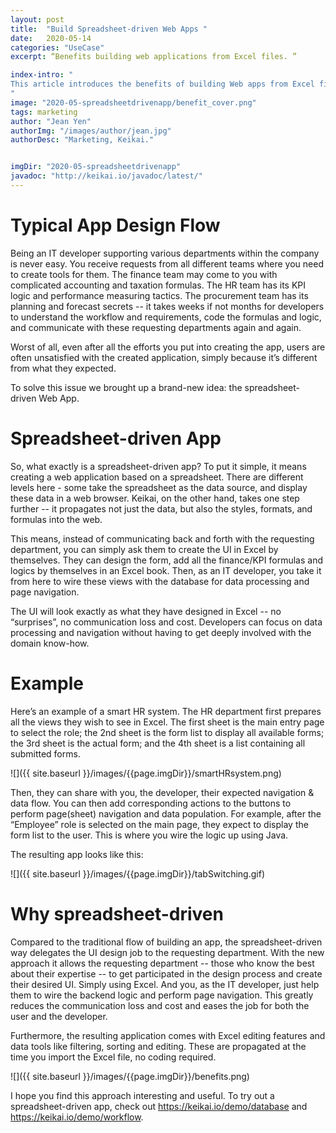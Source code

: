 ```yaml
---
layout: post
title:  "Build Spreadsheet-driven Web Apps "
date:   2020-05-14
categories: "UseCase"
excerpt: “Benefits building web applications from Excel files. ”

index-intro: "
This article introduces the benefits of building Web apps from Excel files using Keikai.
"
image: "2020-05-spreadsheetdrivenapp/benefit_cover.png"
tags: marketing
author: "Jean Yen"
authorImg: "/images/author/jean.jpg"
authorDesc: "Marketing, Keikai."


imgDir: "2020-05-spreadsheetdrivenapp"
javadoc: "http://keikai.io/javadoc/latest/"
---
```

<!--
images come from https://drive.google.com/open?id=17EEz_BuTVsTSeAA3a8AakyMspVSd_OEb made with draw.io
goal： Keikai can help you build a spreadsheet-based app
-->

# Typical App Design Flow

Being an IT developer supporting various departments within the company is never easy. You receive requests from all different teams where you need to create tools for them. The finance team may come to you with complicated accounting and taxation formulas. The HR team has its KPI logic and performance measuring tactics. The procurement team has its planning and forecast secrets -- it takes weeks if not months for developers to understand the workflow and requirements, code the formulas and logic, and communicate with these requesting departments again and again. 

Worst of all, even after all the efforts you put into creating the app, users are often unsatisfied with the created application, simply because it’s different from what they expected.

To solve this issue we brought up a brand-new idea: the spreadsheet-driven Web App.

# Spreadsheet-driven App

So, what exactly is a spreadsheet-driven app?
To put it simple, it means creating a web application based on a spreadsheet. There are different levels here - some take the spreadsheet as the data source, and display these data in a web browser. Keikai, on the other hand, takes one step further -- it propagates not just the data, but also the styles, formats, and formulas into the web. 

This means, instead of communicating back and forth with the requesting department, you can simply ask them to create the UI in Excel by themselves. They can design the form, add all the finance/KPI formulas and logics by themselves in an Excel book. Then, as an IT developer, you take it from here to wire these views with the database for data processing and page navigation. 

The UI will look exactly as what they have designed in Excel -- no “surprises”, no communication loss and cost. Developers can focus on data processing and navigation without having to get deeply involved with the domain know-how.

# Example

Here’s an example of a smart HR system.
The HR department first prepares all the views they wish to see in Excel. The first sheet is the main entry page to select the role; the 2nd sheet is the form list to display all available forms; the 3rd sheet is the actual form; and the 4th sheet is a list containing all submitted forms.

![]({{ site.baseurl }}/images/{{page.imgDir}}/smartHRsystem.png) 

Then, they can share with you, the developer, their expected navigation & data flow. You can then add corresponding actions to the buttons to perform page(sheet) navigation and data population. For example, after the “Employee” role is selected on the main page, they expect to display the form list to the user. This is where you wire the logic up using Java.

The resulting app looks like this:

![]({{ site.baseurl }}/images/{{page.imgDir}}/tabSwitching.gif) 

# Why spreadsheet-driven

Compared to the traditional flow of building an app, the spreadsheet-driven way delegates the UI design job to the requesting department. 
With the new approach it allows the requesting department -- those who know the best about their expertise -- to get participated in the design process and create their desired UI. Simply using Excel. And you, as the IT developer, just help them to wire the backend logic and perform page navigation. This greatly reduces the communication loss and cost and eases the job for both the user and the developer. 

Furthermore, the resulting application comes with Excel editing features and data tools like filtering, sorting and editing. These are propagated at the time you import the Excel file, no coding required.

![]({{ site.baseurl }}/images/{{page.imgDir}}/benefits.png) 

I hope you find this approach interesting and useful. To try out a spreadsheet-driven app, check out https://keikai.io/demo/database and https://keikai.io/demo/workflow. 




[jekyll]:      http://jekyllrb.com
[jekyll-gh]:   https://github.com/jekyll/jekyll
[jekyll-help]: https://github.com/jekyll/jekyll-help
